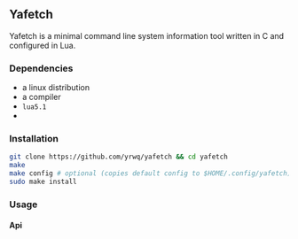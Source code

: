 ## Yafetch

Yafetch is a minimal command line system information tool written in C and configured in Lua.

### Dependencies

- a linux distribution
- a compiler
- `lua5.1`
-
### Installation

```zsh
git clone https://github.com/yrwq/yafetch && cd yafetch
make
make config # optional (copies default config to $HOME/.config/yafetch)
sudo make install
```

### Usage

#### Api
